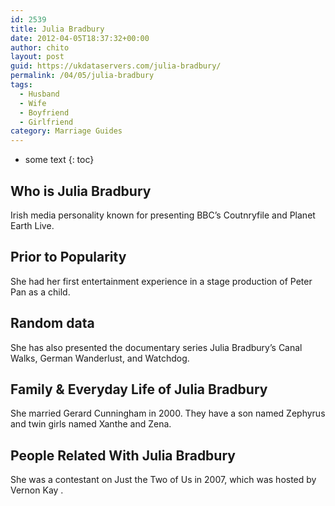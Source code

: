 ```yaml
---
id: 2539
title: Julia Bradbury
date: 2012-04-05T18:37:32+00:00
author: chito
layout: post
guid: https://ukdataservers.com/julia-bradbury/
permalink: /04/05/julia-bradbury
tags:
  - Husband
  - Wife
  - Boyfriend
  - Girlfriend
category: Marriage Guides
---
```


* some text
{: toc}
          
          
## Who is  Julia Bradbury
                  
                  
                  
Irish media personality known for presenting BBC&#8217;s Coutnryfile and Planet Earth Live.
                  
                
                
                
## Prior to Popularity 
                  
                  
                  
She had her first entertainment experience in a stage production of Peter Pan as a child.
                  
                
                
                
## Random data 
                  
                  
                  
She has also presented the documentary series Julia Bradbury&#8217;s Canal Walks, German Wanderlust, and Watchdog.
                  
                
                
                
## Family & Everyday Life of Julia Bradbury
                  
                  
                  
She married Gerard Cunningham in 2000. They have a son named Zephyrus and twin girls named Xanthe and Zena.
                  
                
                
                
## People Related With  Julia Bradbury
                  
                  
                  
She was a contestant on Just the Two of Us in 2007, which was hosted by Vernon Kay .
                  
                
              
            
          
          
          
    
    
  
